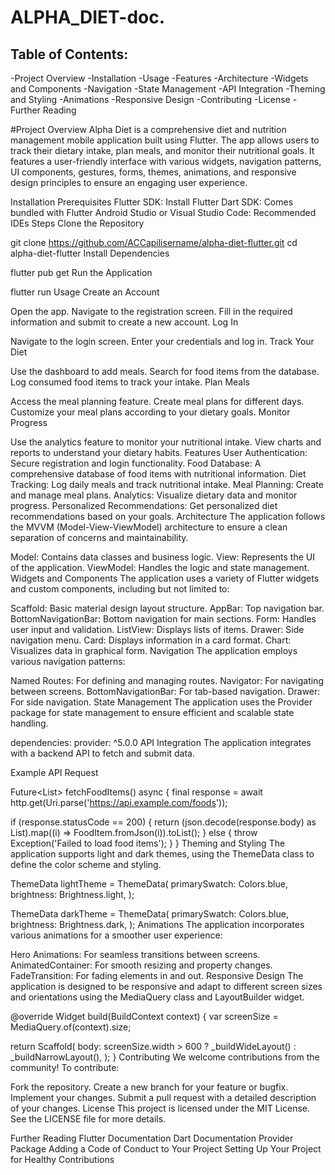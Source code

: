 # ALPHA_DIET-doc.

## Table of Contents:
-Project Overview
-Installation
-Usage
-Features
-Architecture
-Widgets and Components
-Navigation
-State Management
-API Integration
-Theming and Styling
-Animations
-Responsive Design
-Contributing
-License
-Further Reading

#Project Overview
Alpha Diet is a comprehensive diet and nutrition management mobile application built using Flutter. The app allows users to track their dietary intake, plan meals, and monitor their nutritional goals. It features a user-friendly interface with various widgets, navigation patterns, UI components, gestures, forms, themes, animations, and responsive design principles to ensure an engaging user experience.

Installation
Prerequisites
Flutter SDK: Install Flutter
Dart SDK: Comes bundled with Flutter
Android Studio or Visual Studio Code: Recommended IDEs
Steps
Clone the Repository


git clone https://github.com/ACCapilisername/alpha-diet-flutter.git
cd alpha-diet-flutter
Install Dependencies

flutter pub get
Run the Application


flutter run
Usage
Create an Account

Open the app.
Navigate to the registration screen.
Fill in the required information and submit to create a new account.
Log In

Navigate to the login screen.
Enter your credentials and log in.
Track Your Diet

Use the dashboard to add meals.
Search for food items from the database.
Log consumed food items to track your intake.
Plan Meals

Access the meal planning feature.
Create meal plans for different days.
Customize your meal plans according to your dietary goals.
Monitor Progress

Use the analytics feature to monitor your nutritional intake.
View charts and reports to understand your dietary habits.
Features
User Authentication: Secure registration and login functionality.
Food Database: A comprehensive database of food items with nutritional information.
Diet Tracking: Log daily meals and track nutritional intake.
Meal Planning: Create and manage meal plans.
Analytics: Visualize dietary data and monitor progress.
Personalized Recommendations: Get personalized diet recommendations based on your goals.
Architecture
The application follows the MVVM (Model-View-ViewModel) architecture to ensure a clean separation of concerns and maintainability.

Model: Contains data classes and business logic.
View: Represents the UI of the application.
ViewModel: Handles the logic and state management.
Widgets and Components
The application uses a variety of Flutter widgets and custom components, including but not limited to:

Scaffold: Basic material design layout structure.
AppBar: Top navigation bar.
BottomNavigationBar: Bottom navigation for main sections.
Form: Handles user input and validation.
ListView: Displays lists of items.
Drawer: Side navigation menu.
Card: Displays information in a card format.
Chart: Visualizes data in graphical form.
Navigation
The application employs various navigation patterns:

Named Routes: For defining and managing routes.
Navigator: For navigating between screens.
BottomNavigationBar: For tab-based navigation.
Drawer: For side navigation.
State Management
The application uses the Provider package for state management to ensure efficient and scalable state handling.

dependencies:
  provider: ^5.0.0
API Integration
The application integrates with a backend API to fetch and submit data.

Example API Request

Future<List<FoodItem>> fetchFoodItems() async {
  final response = await http.get(Uri.parse('https://api.example.com/foods'));

  if (response.statusCode == 200) {
    return (json.decode(response.body) as List).map((i) => FoodItem.fromJson(i)).toList();
  } else {
    throw Exception('Failed to load food items');
  }
}
Theming and Styling
The application supports light and dark themes, using the ThemeData class to define the color scheme and styling.


ThemeData lightTheme = ThemeData(
  primarySwatch: Colors.blue,
  brightness: Brightness.light,
);

ThemeData darkTheme = ThemeData(
  primarySwatch: Colors.blue,
  brightness: Brightness.dark,
);
Animations
The application incorporates various animations for a smoother user experience:

Hero Animations: For seamless transitions between screens.
AnimatedContainer: For smooth resizing and property changes.
FadeTransition: For fading elements in and out.
Responsive Design
The application is designed to be responsive and adapt to different screen sizes and orientations using the MediaQuery class and LayoutBuilder widget.


@override
Widget build(BuildContext context) {
  var screenSize = MediaQuery.of(context).size;

  return Scaffold(
    body: screenSize.width > 600
        ? _buildWideLayout()
        : _buildNarrowLayout(),
  );
}
Contributing
We welcome contributions from the community! To contribute:

Fork the repository.
Create a new branch for your feature or bugfix.
Implement your changes.
Submit a pull request with a detailed description of your changes.
License
This project is licensed under the MIT License. See the LICENSE file for more details.

Further Reading
Flutter Documentation
Dart Documentation
Provider Package
Adding a Code of Conduct to Your Project
Setting Up Your Project for Healthy Contributions






